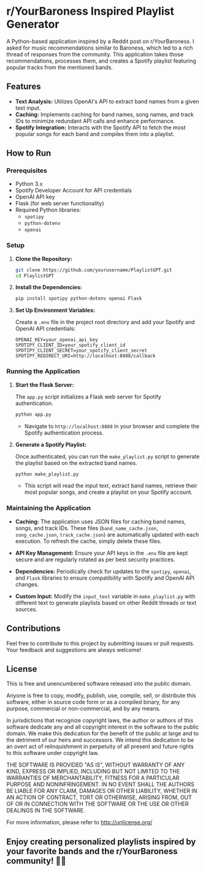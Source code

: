 # r/YourBaroness Inspired Playlist Generator

A Python-based application inspired by a Reddit post on r/YourBaroness. I asked for music recommendations similar to Baroness, which led to a rich thread of responses from the community. This application takes those recommendations, processes them, and creates a Spotify playlist featuring popular tracks from the mentioned bands.

## Features

- **Text Analysis:** Utilizes OpenAI's API to extract band names from a given text input.
- **Caching:** Implements caching for band names, song names, and track IDs to minimize redundant API calls and enhance performance.
- **Spotify Integration:** Interacts with the Spotify API to fetch the most popular songs for each band and compiles them into a playlist.

## How to Run

### Prerequisites

- Python 3.x
- Spotify Developer Account for API credentials
- OpenAI API key
- Flask (for web server functionality)
- Required Python libraries:
  - `spotipy`
  - `python-dotenv`
  - `openai`

### Setup

1. **Clone the Repository:**

   ```bash
   git clone https://github.com/yourusername/PlaylistGPT.git
   cd PlaylistGPT
   ```

2. **Install the Dependencies:**

   ```bash
   pip install spotipy python-dotenv openai Flask
   ```

3. **Set Up Environment Variables:**

   Create a `.env` file in the project root directory and add your Spotify and OpenAI API credentials:

   ```
   OPENAI_KEY=your_openai_api_key
   SPOTIPY_CLIENT_ID=your_spotify_client_id
   SPOTIPY_CLIENT_SECRET=your_spotify_client_secret
   SPOTIPY_REDIRECT_URI=http://localhost:8888/callback
   ```

### Running the Application

1. **Start the Flask Server:**

   The `app.py` script initializes a Flask web server for Spotify authentication.

   ```bash
   python app.py
   ```

   - Navigate to `http://localhost:8888` in your browser and complete the Spotify authentication process.

2. **Generate a Spotify Playlist:**

   Once authenticated, you can run the `make_playlist.py` script to generate the playlist based on the extracted band names.

   ```bash
   python make_playlist.py
   ```

   - This script will read the input text, extract band names, retrieve their most popular songs, and create a playlist on your Spotify account.

### Maintaining the Application

- **Caching:** The application uses JSON files for caching band names, songs, and track IDs. These files (`band_name_cache.json`, `song_cache.json`, `track_cache.json`) are automatically updated with each execution. To refresh the cache, simply delete these files.

- **API Key Management:** Ensure your API keys in the `.env` file are kept secure and are regularly rotated as per best security practices.

- **Dependencies:** Periodically check for updates to the `spotipy`, `openai`, and `Flask` libraries to ensure compatibility with Spotify and OpenAI API changes.

- **Custom Input:** Modify the `input_text` variable in `make_playlist.py` with different text to generate playlists based on other Reddit threads or text sources.

## Contributions

Feel free to contribute to this project by submitting issues or pull requests. Your feedback and suggestions are always welcome!

## License

This is free and unencumbered software released into the public domain.

Anyone is free to copy, modify, publish, use, compile, sell, or distribute this software, either in source code form or as a compiled binary, for any purpose, commercial or non-commercial, and by any means.

In jurisdictions that recognize copyright laws, the author or authors of this software dedicate any and all copyright interest in the software to the public domain. We make this dedication for the benefit of the public at large and to the detriment of our heirs and successors. We intend this dedication to be an overt act of relinquishment in perpetuity of all present and future rights to this software under copyright law.

THE SOFTWARE IS PROVIDED "AS IS", WITHOUT WARRANTY OF ANY KIND, EXPRESS OR IMPLIED, INCLUDING BUT NOT LIMITED TO THE WARRANTIES OF MERCHANTABILITY, FITNESS FOR A PARTICULAR PURPOSE AND NONINFRINGEMENT. IN NO EVENT SHALL THE AUTHORS BE LIABLE FOR ANY CLAIM, DAMAGES OR OTHER LIABILITY, WHETHER IN AN ACTION OF CONTRACT, TORT OR OTHERWISE, ARISING FROM, OUT OF OR IN CONNECTION WITH THE SOFTWARE OR THE USE OR OTHER DEALINGS IN THE SOFTWARE.

For more information, please refer to <http://unlicense.org/>

Enjoy creating personalized playlists inspired by your favorite bands and the r/YourBaroness community! 🎸🎶
---

